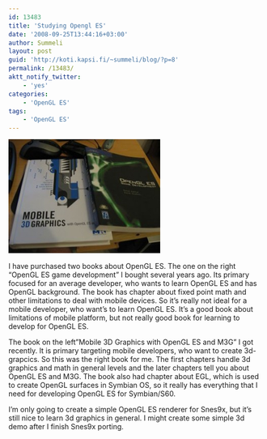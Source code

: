 ```yaml
---
id: 13483
title: 'Studying Opengl ES'
date: '2008-09-25T13:44:16+03:00'
author: Summeli
layout: post
guid: 'http://koti.kapsi.fi/~summeli/blog/?p=8'
permalink: /13483/
aktt_notify_twitter:
    - 'yes'
categories:
    - 'OpenGL ES'
tags:
    - 'OpenGL ES'
---
```


![books](/wp-content/uploads/2008/09/books-300x225.jpg)

I have purchased two books about OpenGL ES. The one on the right “OpenGL ES game development” I bought several years ago. Its primary focused for an average developer, who wants to learn OpenGL ES and has OpenGL background. <span> </span>The book has chapter about fixed point math and other limitations to deal with mobile devices. So it’s really not ideal for a mobile developer, who want’s to learn OpenGL ES. It’s a good book about limitations of mobile platform, but not really good book for learning to develop for OpenGL ES.

The book on the left”Mobile 3D Graphics with OpenGL ES and M3G” I got recently. It is primary targeting mobile developers, who want to create 3d-grapcics. So this was the right book for me. The first chapters handle 3d graphics and math in general levels and the later chapters tell you about OpenGL ES and M3G. The book also had chapter about EGL, which is used to create OpenGL surfaces in Symbian OS, so it really has everything that I need for developing OpenGL ES for Symbian/S60.

I’m only going to create a simple OpenGL ES renderer for Snes9x, but it’s still nice to learn 3d graphics in general. I might create some simple 3d demo after I finish Snes9x porting.